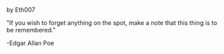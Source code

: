 by Eth007

"If you wish to forget anything on the spot, make a note that this thing is to be remembered."

-Edgar Allan Poe
